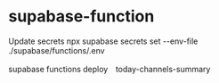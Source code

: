 # supabase-function

Update secrets
npx supabase secrets set --env-file ./supabase/functions/.env

supabase functions deploy　today-channels-summary
　